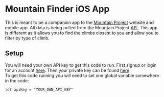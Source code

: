 # Mountain Finder iOS App
This is meant to be a companion app to the [Mountain Project](https://www.mountainproject.com/) website and mobile app. All data is being pulled from the Mountain Project [API](https://www.mountainproject.com/data). This app is different as it allows you to find the climbs closest to you and allow you to filter by type of climb.

## Setup
You will need your own API key to get this code to run. First signup or login for an account [here](https://www.mountainproject.com/). Then your private key can be found [here](https://www.mountainproject.com/data).  
To get this code running you will need to set one global variable somewhere in the code:
```
let apiKey = "YOUR_OWN_API_KEY"
```
 
